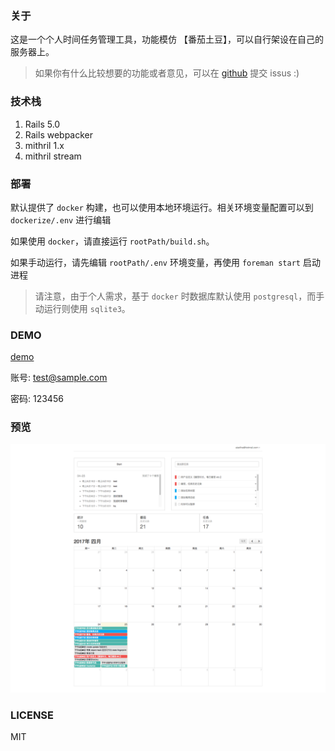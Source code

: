 ### 关于

这是一个个人时间任务管理工具，功能模仿 【番茄土豆】，可以自行架设在自己的服务器上。

> 如果你有什么比较想要的功能或者意见，可以在 [github](https://github.com/aiasfina/tomato) 提交 issus :)

### 技术栈

1. Rails 5.0
2. Rails webpacker
3. mithril 1.x
4. mithril stream

### 部署

默认提供了 `docker` 构建，也可以使用本地环境运行。相关环境变量配置可以到 `dockerize/.env` 进行编辑

如果使用 `docker`，请直接运行 `rootPath/build.sh`。

如果手动运行，请先编辑 `rootPath/.env` 环境变量，再使用 `foreman start` 启动进程

> 请注意，由于个人需求，基于 `docker` 时数据库默认使用 `postgresql`，而手动运行则使用 `sqlite3`。

### DEMO
[demo](http://198.71.84.27:3000)

账号: test@sample.com

密码: 123456

### 预览
![](https://raw.githubusercontent.com/aiasfina/tomato/master/shotscreen/1.png)

### LICENSE

MIT
